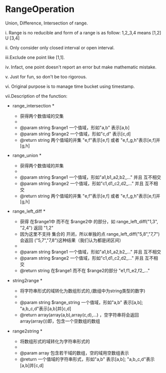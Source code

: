 # RangeOperation
Union, Difference, Intersection of  range.

i.	Range is no reducible and form of a range is as follow:
	1,2_3,4  means [1,2] U [3,4]

ii.	Only consider only closed interval or open interval.

iii.Exclude one point like [1,1].

iv.	Infact, one point doesn't report an error but make mathematic mistake.

v.	Just for fun, so don't be too rigorous.

vi.	Original purpose is to manage time bucket using timestamp.

vii.Description of the function:

* range_intersection
	*
	* 获得两个数值域的交集
	*
	* @param string $range1		一个值域，形如"a,b" 表示[a,b]
	* @param string $range2 	一个值域，形如"c,d" 表示[c,d]
	* @return string  	两个值域的并集 "e,f"表示[e,f] 或者 "e,f_g,h"表示[e,f]并[g,h]

* range_union
	*
	* 获得两个数值域的并集
	*
	* @param string $range1		一个值域，形如"a1,b1_a2,b2_..." 并且 互不相交
	* @param string $range2 	一个值域，形如"c1,d1_c2,d2_..." 并且 互不相交
	* @return string  	两个值域的并集 "e,f"表示[e,f] 或者 "e,f_g,h"表示[e,f]并[g,h]

* range_left_diff
	*
	* 获得 在$range1中 而不在 $range2中 的部分，如 range_left_diff("1,3", "2,4") 返回 "1,2"
	* 因为这里不支持 集合的 开闭，所以单独的点 range_left_diff("5,8","7,7") 会返回 ("5,7","7,8")这种结果（我们认为都是闭区间）  
	*
	* @param string $range1		一个值域，形如"a1,b1_a2,b2_..." 并且 互不相交
	* @param string $range2 	一个值域，形如"c1,d1_c2,d2_..." 并且 互不相交
	* @return string  	在$range1 而不在 $range2的部分 "e1,f1_e2,f2_..."

* string2range
	*
	* 将字符串形式的域转化为数组形式的,(数组中为string类型的数字)
	*
	* @param string $range_string	一个值域，形如"a,b" 表示[a,b]; "a,b_c,d"表示[a,b]并[c,d]
	* @return array(array(a,b),array(c,d),...) ，空字符串将会返回 array(array())即，包含一个空数组的数组

* range2string
	*
	* 将数组形式的域转化为字符串形式的
	*
	* @param array	包含若干域的数组，空的域用空数组表示
	* @return 一个值域的字符串形式，形如"a,b" 表示[a,b]; "a,b_c,d"表示[a,b]并[c,d]
